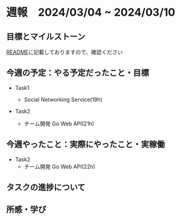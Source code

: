 # 週報　2024/03/04 ~ 2024/03/10

## 目標とマイルストーン
[README](https://github.com/Aki158/weekly-report/blob/main/README.md)に記載しておりますので、確認ください

## 今週の予定：やる予定だったこと・目標
- Task1
    - Social Networking Service(19h)

- Task2
    - チーム開発 Go Web API(21h)

## 今週やったこと：実際にやったこと・実稼働

- Task2
    - チーム開発 Go Web API(22h)

## タスクの進捗について

## 所感・学び
